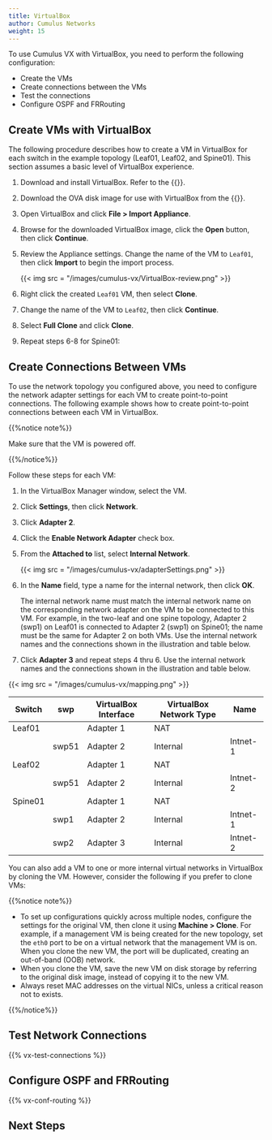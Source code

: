 ```yaml
---
title: VirtualBox
author: Cumulus Networks
weight: 15
---
```

To use Cumulus VX with VirtualBox, you need to perform the following configuration:

- Create the VMs
- Create connections between the VMs
- Test the connections
- Configure OSPF and FRRouting

## Create VMs with VirtualBox

The following procedure describes how to create a VM in VirtualBox for each switch in the example topology (Leaf01, Leaf02, and Spine01). This section assumes a basic level of VirtualBox experience.

1. Download and install VirtualBox. Refer to the {{<exlink url="https://www.virtualbox.org/wiki/Downloads" text="VirtualBox documentation">}}.

2. Download the OVA disk image for use with VirtualBox from the {{<exlink url="https://cumulusnetworks.com/products/cumulus-vx/download/" text="Cumulus Networks website">}}.

3. Open VirtualBox and click **File \> Import Appliance**.

4. Browse for the downloaded VirtualBox image, click the **Open** button, then click **Continue**.

5. Review the Appliance settings. Change the name of the VM to `Leaf01`, then click **Import** to begin the import process.  

   {{< img src = "/images/cumulus-vx/VirtualBox-review.png" >}}

6. Right click the created `Leaf01` VM, then select **Clone**.

7. Change the name of the VM to `Leaf02`, then click **Continue**.

8. Select **Full Clone** and click **Clone**.

9. Repeat steps 6-8 for Spine01:

## Create Connections Between VMs

To use the network topology you configured above, you need to configure the network adapter settings for each VM to create point-to-point connections. The following example shows how to create point-to-point connections between each VM in VirtualBox.

{{%notice note%}}

Make sure that the VM is powered off.

{{%/notice%}}

Follow these steps for each VM:

1. In the VirtualBox Manager window, select the VM.

2. Click **Settings**, then click **Network**.

3. Click **Adapter 2**.

4. Click the **Enable Network Adapter** check box.

5. From the **Attached to** list, select **Internal Network**.  

    {{< img src = "/images/cumulus-vx/adapterSettings.png" >}}

6. In the **Name** field, type a name for the internal network, then click **OK**.

   The internal network name must match the internal network name on the corresponding network adapter on the VM to be connected to this VM. For example, in the two-leaf and one spine topology, Adapter 2 (swp1) on Leaf01 is connected to Adapter 2 (swp1) on Spine01; the name must be the same for Adapter 2 on both VMs. Use the internal network names and the connections shown in the illustration and table below.

7. Click **Adapter 3** and repeat steps 4 thru 6. Use the internal network names and the connections shown in the illustration and table below.

{{< img src = "/images/cumulus-vx/mapping.png" >}}

| Switch    | swp      | VirtualBox Interface | VirtualBox Network Type | Name     |
| --------- | ----     | -------------------- | ----------------------- | -------- |
| Leaf01    |          | Adapter 1            | NAT                     |          |
|           | swp51    | Adapter 2            | Internal                | Intnet-1 |
| Leaf02    |          | Adapter 1            | NAT                     |          |
|           | swp51    | Adapter 2            | Internal                | Intnet-2 |
| Spine01   |          | Adapter 1            | NAT                     |          |
|           | swp1     | Adapter 2            | Internal                | Intnet-1 |
|           | swp2     | Adapter 3            | Internal                | Intnet-2 |

You can also add a VM to one or more internal virtual networks in VirtualBox by cloning the VM. However, consider the following if you prefer to clone VMs:

{{%notice note%}}

- To set up configurations quickly across multiple nodes, configure the settings for the original VM, then clone it using **Machine \> Clone**. For example, if a management VM is being created for the new topology, set the `eth0` port to be on a virtual network that the management VM is on. When you clone the new VM, the port will be duplicated, creating an out-of-band (OOB) network.
- When you clone the VM, save the new VM on disk storage by referring to the original disk image, instead of copying it to the new VM.
- Always reset MAC addresses on the virtual NICs, unless a critical reason not to exists.

{{%/notice%}}

## Test Network Connections

{{% vx-test-connections %}}

## Configure OSPF and FRRouting

{{% vx-conf-routing %}}

## Next Steps
